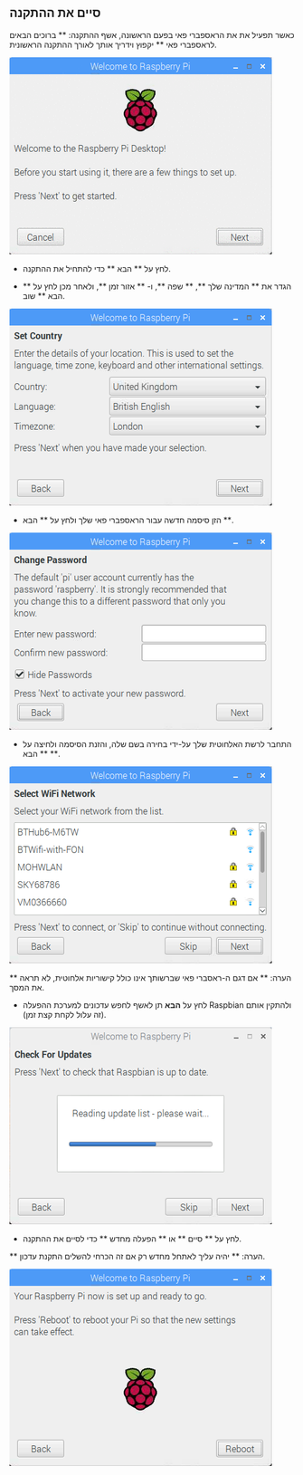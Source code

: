 ## סיים את ההתקנה

כאשר תפעיל את את הראספברי פאי בפעם הראשונה, אשף ההתקנה: ** ברוכים הבאים לראספברי פאי ** יקפוץ וידריך אותך לאורך ההתקנה הראשונית.

![אשף התקנת ראספברי פאי](images/piwiz.gif)

+ לחץ על ** הבא ** כדי להתחיל את ההתקנה.

+ הגדר את ** המדינה שלך **, ** שפה **, ו- ** אזור זמן **, ולאחר מכן לחץ על ** הבא ** שוב.

![ארץ הפיי](images/piwiz2.PNG)

+ הזן סיסמה חדשה עבור הראספברי פאי שלך ולחץ על ** הבא **.

![סיסמת הפיי](images/piwiz3.PNG)

+ התחבר לרשת האלחוטית שלך על-ידי בחירה בשם שלה, והזנת הסיסמה ולחיצה על ** הבא **.

![הרשת האלחוטית](images/piwiz4.PNG)

** הערה: ** אם דגם ה-ראסברי פאי שברשותך אינו כולל קישוריות אלחוטית, לא תראה את המסך.

+ לחץ על **הבא** תן לאשף לחפש עדכונים למערכת ההפעלה Raspbian ולהתקין אותם (זה עלול לקחת קצת זמן).

![עדכון הפיי](images/piwiz6.PNG)

+ לחץ על ** סיים ** או ** הפעלה מחדש ** כדי לסיים את ההתקנה.

** הערה: ** יהיה עליך לאתחל מחדש רק אם זה הכרחי להשלים התקנת עדכון.

![אשף ההתקנה סיים](images/piwiz7.PNG)